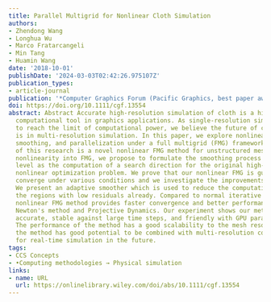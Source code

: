 ```yaml
---
title: Parallel Multigrid for Nonlinear Cloth Simulation
authors:
- Zhendong Wang
- Longhua Wu
- Marco Fratarcangeli
- Min Tang
- Huamin Wang
date: '2018-10-01'
publishDate: '2024-03-03T02:42:26.975107Z'
publication_types:
- article-journal
publication: '*Computer Graphics Forum (Pacific Graphics, best paper award)*'
doi: https://doi.org/10.1111/cgf.13554
abstract: Abstract Accurate high-resolution simulation of cloth is a highly desired
  computational tool in graphics applications. As single-resolution simulation starts
  to reach the limit of computational power, we believe the future of cloth simulation
  is in multi-resolution simulation. In this paper, we explore nonlinearity, adaptive
  smoothing, and parallelization under a full multigrid (FMG) framework. The foundation
  of this research is a novel nonlinear FMG method for unstructured meshes. To introduce
  nonlinearity into FMG, we propose to formulate the smoothing process at each resolution
  level as the computation of a search direction for the original high-resolution
  nonlinear optimization problem. We prove that our nonlinear FMG is guaranteed to
  converge under various conditions and we investigate the improvements to its performance.
  We present an adaptive smoother which is used to reduce the computational cost in
  the regions with low residuals already. Compared to normal iterative solvers, our
  nonlinear FMG method provides faster convergence and better performance for both
  Newton's method and Projective Dynamics. Our experiment shows our method is efficient,
  accurate, stable against large time steps, and friendly with GPU parallelization.
  The performance of the method has a good scalability to the mesh resolution, and
  the method has good potential to be combined with multi-resolution collision handling
  for real-time simulation in the future.
tags:
- CCS Concepts
- •Computing methodologies → Physical simulation
links:
- name: URL
  url: https://onlinelibrary.wiley.com/doi/abs/10.1111/cgf.13554
---
```

